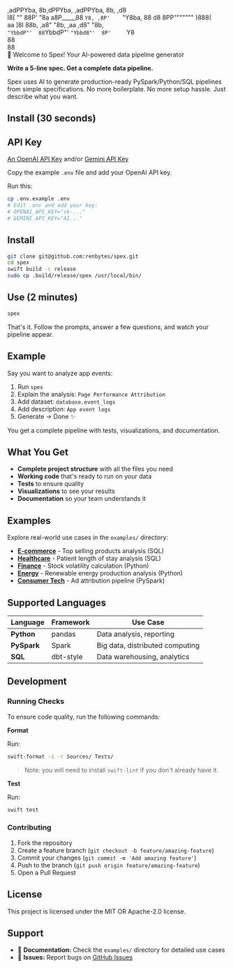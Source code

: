 
,adPPYba,  8b,dPPYba,    ,adPPYba,  8b,     ,d8  
I8[    ""  88P'    "8a  a8P_____88   `Y8, ,8P'   
 `"Y8ba,   88       d8  8PP"""""""     )888(     
aa    ]8I  88b,   ,a8"  "8b,   ,aa   ,d8" "8b,   
`"YbbdP"'  88`YbbdP"'    `"Ybbd8"'  8P'     `Y8  
           88                                      
           88                                      
    👋 Welcome to Spex!
    Your AI-powered data pipeline generator
 
**Write a 5-line spec. Get a complete data pipeline.**

Spex uses AI to generate production-ready PySpark/Python/SQL pipelines from simple specifications. No more boilerplate. No more setup hassle. Just describe what you want.

## Install (30 seconds)

## API Key

[An OpenAI API Key](https://openai.com/api/) and/or [Gemini API Key](https://ai.google.dev/gemini-api/docs)

Copy the example `.env` file and add your OpenAI API key.

Run this:
```bash
cp .env.example .env
# Edit .env and add your key:
# OPENAI_API_KEY="sk-..."
# GEMINI_API_KEY="AI..."
```

## Install
```bash
git clone git@github.com:renbytes/spex.git
cd spex
swift build -c release
sudo cp .build/release/spex /usr/local/bin/
```

## Use (2 minutes)

```bash
spex
```

That's it. Follow the prompts, answer a few questions, and watch your pipeline appear.

## Example

Say you want to analyze app events:

1. Run `spex`
2. Explain the analysis: `Page Performance Attribution`
3. Add dataset: `database.event_logs`
4. Add description: `App event logs`
4. Generate → Done ✨

You get a complete pipeline with tests, visualizations, and documentation.

## What You Get

- **Complete project structure** with all the files you need
- **Working code** that's ready to run on your data
- **Tests** to ensure quality
- **Visualizations** to see your results
- **Documentation** so your team understands it

## Examples

Explore real-world use cases in the `examples/` directory:

- **[E-commerce](examples/ecommerce/)** - Top selling products analysis (SQL)
- **[Healthcare](examples/healthcare/)** - Patient length of stay analysis (SQL) 
- **[Finance](examples/finance/)** - Stock volatility calculation (Python)
- **[Energy](examples/energy/)** - Renewable energy production analysis (Python)
- **[Consumer Tech](examples/consumer_tech/)** - Ad attribution pipeline (PySpark)

## Supported Languages

| Language | Framework | Use Case |
|----------|-----------|----------|
| **Python** | pandas | Data analysis, reporting |
| **PySpark** | Spark | Big data, distributed computing |
| **SQL** | dbt-style | Data warehousing, analytics |

## Development

### Running Checks

To ensure code quality, run the following commands:

**Format**

Run:
```bash
swift-format -i -r Sources/ Tests/
```

> Note: you will need to install `swift-lint` if you don't already have it. 

**Test**

Run:
```bash
swift test
```

### Contributing

1. Fork the repository
2. Create a feature branch (`git checkout -b feature/amazing-feature`)
3. Commit your changes (`git commit -m 'Add amazing feature'`)
4. Push to the branch (`git push origin feature/amazing-feature`)
5. Open a Pull Request

## License

This project is licensed under the MIT OR Apache-2.0 license.

## Support

- 📖 **Documentation:** Check the `examples/` directory for detailed use cases
- 🐛 **Issues:** Report bugs on [GitHub Issues](https://github.com/renbytes/spex/issues)